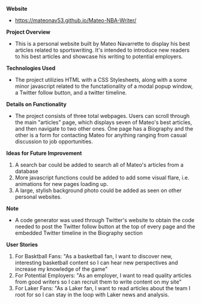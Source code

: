 **Website**  
  - https://mateonav53.github.io/Mateo-NBA-Writer/

**Project Overview**  
  - This is a personal website built by Mateo Navarrette to display his best articles related to sportswriting. It's intended to introduce new readers to his best articles and showcase his writing to potential employers.  

**Technologies Used**  
  - The project utilizies HTML with a CSS Stylesheets, along with a some minor javascript related to the functationality of a modal popup window, a Twitter follow button, and a twitter timeline.  

**Details on Functionality**  
  - The project consists of three total webpages. Users can scroll through the main "articles" page, which displays seven of Mateo's best articles, and then navigate to two other ones. One page has a Biography and the other is a form for contacting Mateo for anything ranging from casual discussion to job opportunities.  

**Ideas for Future Improvement**  
  1. A search bar could be added to search all of Mateo's articles from a database  
  2. More javascript functions could be added to add some visual flare, i.e. animations for new pages loading up.  
  3. A large, stylish background photo could be added as seen on other personal websites.  

**Note**  
  - A code generator was used through Twitter's website to obtain the code needed to post the Twitter follow button at the top of every page and the embedded Twitter timeline in the Biography section  

**User Stories**  
  1. For Basktball Fans: "As a basketball fan, I want to discover new, interesting basketball content so I can hear new perspectives and increase my knowledge of the game"  
  2. For Potential Employers: "As an employer, I want to read quality articles from good writers so I can recruit them to write content on my site"  
  3. For Laker Fans: "As a Laker fan, I want to read articles about the team I root for so I can stay in the loop with Laker news and analysis.
